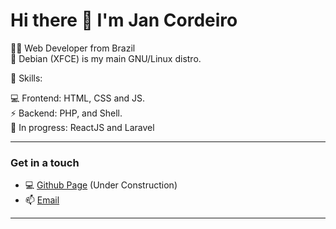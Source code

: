 # Hi there 👋 I'm Jan Cordeiro 

👨‍💻 Web Developer from Brazil  
🐧 Debian (XFCE) is my main GNU/Linux distro.

💪 Skills:

💻 Frontend: HTML, CSS and JS.  
⚡ Backend: PHP, and Shell.  
🌱 In progress: ReactJS and Laravel

---

### Get in a touch

- 💻 [Github Page](https://jancordeiro.github.io) (Under Construction)
- 📫 [Email](mailto:jancordeiro@protonmail.com)

---
